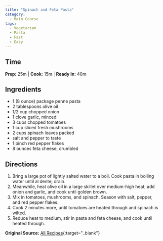```yaml
---
title: "Spinach and Feta Pasta"
category:
  - Main Course
tags:
  - Vegetarian
  - Pasta
  - Fast
  - Easy
---
```


## Time
**Prep:** 25m | **Cook:** 15m | **Ready In:** 40m

## Ingredients
* 1 (8 ounce) package penne pasta
* 2 tablespoons olive oil
* 1/2 cup chopped onion
* 1 clove garlic, minced
* 3 cups chopped tomatoes
* 1 cup sliced fresh mushrooms
* 2 cups spinach leaves packed
* salt and pepper to taste
* 1 pinch red pepper flakes
* 8 ounces feta cheese, crumbled

## Directions
1. Bring a large pot of lightly salted water to a boil. Cook pasta in boiling water until al dente; drain.
2. Meanwhile, heat olive oil in a large skillet over medium-high heat; add onion and garlic, and cook until golden brown. 
3. Mix in tomatoes, mushrooms, and spinach. Season with salt, pepper, and red pepper flakes. 
4. Cook 2 minutes more, until tomatoes are heated through and spinach is wilted. 
5. Reduce heat to medium, stir in pasta and feta cheese, and cook until heated through.

**Original Source:** [All Recipes](https://www.allrecipes.com/recipe/19591/sukis-spinach-and-feta-pasta/){:target="_blank"}
